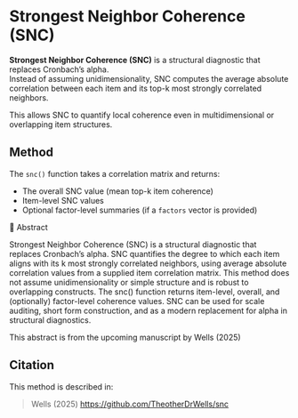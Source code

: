 # Strongest Neighbor Coherence (SNC)

**Strongest Neighbor Coherence (SNC)** is a structural diagnostic that replaces Cronbach’s alpha.  
Instead of assuming unidimensionality, SNC computes the average absolute correlation between each item and its top-k most strongly correlated neighbors.

This allows SNC to quantify local coherence even in multidimensional or overlapping item structures.

## Method

The `snc()` function takes a correlation matrix and returns:
- The overall SNC value (mean top-k item coherence)
- Item-level SNC values
- Optional factor-level summaries (if a `factors` vector is provided)

📄 Abstract

Strongest Neighbor Coherence (SNC) is a structural diagnostic that replaces Cronbach’s alpha.
SNC quantifies the degree to which each item aligns with its k most strongly correlated neighbors, using average absolute correlation values from a supplied item correlation matrix.
This method does not assume unidimensionality or simple structure and is robust to overlapping constructs.
The snc() function returns item-level, overall, and (optionally) factor-level coherence values.
SNC can be used for scale auditing, short form construction, and as a modern replacement for alpha in structural diagnostics.

This abstract is from the upcoming manuscript by Wells (2025)
## Citation

This method is described in:
> Wells (2025) <https://github.com/TheotherDrWells/snc>
